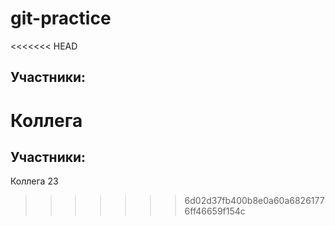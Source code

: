# git-practice
<<<<<<< HEAD
  ## Участники: 
  Коллега
=======
  ## Участники:  
  Коллега 23  
>>>>>>> 6d02d37fb400b8e0a60a68261776ff46659f154c
